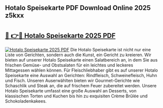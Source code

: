 ## Hotalo Speisekarte PDF Download Online 2025 z5kxx

# <h2><a href="http://gccb9a.nevu.top/?p=Hotalo+Speisekarte">🔗 👉🔴 Hotalo Speisekarte 2025 PDF</a></h2>

[![Hotalo Speisekarte 2025 PDF](https://i.imgur.com/dBaPXMq.png)](http://gccb9a.nevu.top/?p=Hotalo+Speisekarte)
Die Hotalo Speisekarte ist nicht nur eine Liste von Gerichten, sondern auch die Kunst, ein Gericht zu kreieren. Wir bieten auf unserer Hotalo Speisekarte einen Salatbereich an, in dem Sie aus frischen Gemüse- und Obstsalaten für ein leichtes und leckeres Mittagessen wählen können. Für Fleischliebhaber gibt es auf unserer Hotalo Speisekarte eine Auswahl an Gerichten: Rindfleisch, Schweinefleisch, Huhn und Fisch. Unseren Auserwählten bieten wir Gourmet-Gerichte wie Schaschlik und Steak an, die auf frischem Feuer zubereitet werden. Unsere Hotalo Speisekarte umfasst eine große Auswahl an Desserts, von klassischen Torten und Kuchen bis hin zu exquisiten Crème Brûlée und Schokoladenkakees.
